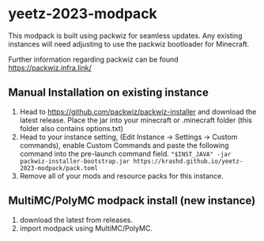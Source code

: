 # yeetz-2023-modpack

This modpack is built using packwiz for seamless updates. Any existing instances will need adjusting to use the packwiz bootloader for Minecraft.

Further information regarding packwiz can be found https://packwiz.infra.link/

## Manual Installation on existing instance
1. Head to https://github.com/packwiz/packwiz-installer and download the latest release. Place the jar into your minecraft or .minecraft folder (this folder also contains options.txt)
2. Head to your instance setting, (Edit Instance -> Settings -> Custom commands), enable Custom Commands and paste the following command into the pre-launch command field.
```"$INST_JAVA" -jar packwiz-installer-bootstrap.jar https://krashd.github.io/yeetz-2023-modpack/pack.toml```
3. Remove all of your mods and resource packs for this instance.

## MultiMC/PolyMC modpack install (new instance)
1. download the latest from releases.
2. import modpack using MultiMC/PolyMC.